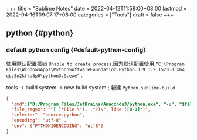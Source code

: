 +++
title = "Sublime Notes"
date = 2022-04-12T11:58:00+08:00
lastmod = 2022-04-16T09:07:17+08:00
categories = ["Tools"]
draft = false
+++

## python {#python}


### default python config {#default-python-config}

使用默认配置报错 `Unable to create process`.因为默认配置使用 `“C:\Program Files\WindowsApps\PythonSoftwareFoundation.Python.3.9_3.9.1520.0_x64__qbz5n2kfra8p0\python3.9.exe”` .

tools -&gt; build system -&gt; new build system ; 新建 `Python.sublime-build`

```cfg
{
  "cmd":["D:/Program Files/JetBrains/Anaconda3/python.exe", "-u", "$file"],
  "file_regex": "^[ ]*File \"(...*?)\", line ([0-9]*)",
  "selector": "source.python",
  "encoding": "utf-8" ,
  "env": {"PYTHONIOENCODING": "utf8"}
}
```